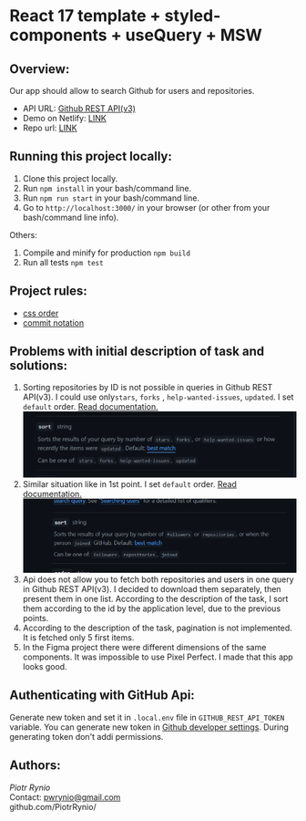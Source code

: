 # React 17 template + styled-components + useQuery + MSW
 

## Overview:
Our app should allow to search Github for users and repositories.

- API URL: [Github REST API(v3)](https://docs.github.com/en/rest)
- Demo on Netlify: [LINK](https://rynio-github-issues-app.netlify.app/)
- Repo url: [LINK](https://github.com/PiotrRynio/github-issues-app)

## Running this project locally:

1. Clone this project locally.
2. Run `npm install` in your bash/command line.
3. Run `npm run start` in your bash/command line.
4. Go to `http://localhost:3000/` in your browser (or other from your bash/command line info).

Others:

1. Compile and minify for production `npm build`
2. Run all tests `npm test`

## Project rules:

- [css order](https://css-tricks.com/poll-results-how-do-you-order-your-css-properties/)
- [commit notation](https://gist.github.com/brianclements/841ea7bffdb01346392c#type)

## Problems with initial description of task and solutions:

1. Sorting repositories by ID is not possible in queries in Github REST API(v3). I could use only`stars`, `forks`
   , `help-wanted-issues`, `updated`. I set `default` order.
   [Read documentation.](https://docs.github.com/en/rest/search#search-repositories)
   ![](doc/github-documentation-1.png)
2. Similar situation like in 1st point. I set `default` order.
   [Read documentation.](https://docs.github.com/en/rest/search#search-users)
   ![img.png](doc/github-documentation-2.png)
3. Api does not allow you to fetch both repositories and users in one query in Github REST API(v3). I decided to download
   them separately, then present them in one list. According to the description of the task, I sort
   them according to the id by the application level, due to the previous points.
4. According to the description of the task, pagination is not implemented. It is fetched only 5
   first items.
5. In the Figma project there were different dimensions of the same components. It was impossible to
   use Pixel Perfect. I made that this app looks good.

## Authenticating with GitHub Api:
Generate new token and set it in `.local.env` file in `GITHUB_REST_API_TOKEN` variable.
You can generate new token in [Github developer settings](https://github.com/settings/tokens).
During generating token don't addi permissions.
 
## Authors:

*Piotr Rynio*  
Contact:
pwrynio@gmail.com  
github.com/PiotrRynio/

   